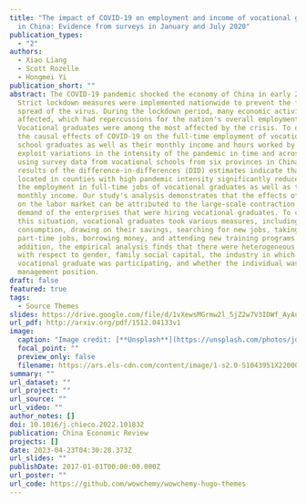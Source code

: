 ```yaml
---
title: "The impact of COVID-19 on employment and income of vocational graduates
  in China: Evidence from surveys in January and July 2020"
publication_types:
  - "2"
authors:
  - Xiao Liang
  - Scott Rozelle
  - Hongmei Yi
publication_short: ""
abstract: The COVID-19 pandemic shocked the economy of China in early 2020.
  Strict lockdown measures were implemented nationwide to prevent the further
  spread of the virus. During the lockdown period, many economic activities were
  affected, which had repercussions for the nation's overall employment.
  Vocational graduates were among the most affected by the crisis. To estimate
  the causal effects of COVID-19 on the full-time employment of vocational high
  school graduates as well as their monthly income and hours worked by week, we
  exploit variations in the intensity of the pandemic in time and across space
  using survey data from vocational schools from six provinces in China. The
  results of the difference-in-differences (DID) estimates indicate that being
  located in counties with high pandemic intensity significantly reduced both
  the employment in full-time jobs of vocational graduates as well as their
  monthly income. Our study's analysis demonstrates that the effects of COVID-19
  on the labor market can be attributed to the large-scale contraction of labor
  demand of the enterprises that were hiring vocational graduates. To cope with
  this situation, vocational graduates took various measures, including reducing
  consumption, drawing on their savings, searching for new jobs, taking on
  part-time jobs, borrowing money, and attending new training programs. In
  addition, the empirical analysis finds that there were heterogeneous effects
  with respect to gender, family social capital, the industry in which the
  vocational graduate was participating, and whether the individual was in a
  management position.
draft: false
featured: true
tags:
  - Source Themes
slides: https://drive.google.com/file/d/1vXewsMGrmw2l_5jZ2w7V3IDWf_AyAu9a/view?usp=sharing
url_pdf: http://arxiv.org/pdf/1512.04133v1
image:
  caption: "Image credit: [**Unsplash**](https://unsplash.com/photos/jdD8gXaTZsc)"
  focal_point: ""
  preview_only: false
  filename: https://ars.els-cdn.com/content/image/1-s2.0-S1043951X22000906-gr3_lrg.jpg
summary: ""
url_dataset: ""
url_project: ""
url_source: ""
url_video: ""
author_notes: []
doi: 10.1016/j.chieco.2022.101832
publication: China Economic Review
projects: []
date: 2023-04-23T04:30:28.373Z
url_slides: ""
publishDate: 2017-01-01T00:00:00.000Z
url_poster: ""
url_code: https://github.com/wowchemy/wowchemy-hugo-themes
---
```

